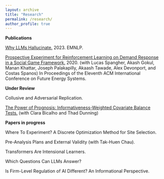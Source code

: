 ```yaml
---
layout: archive
title: "Research"
permalink: /research/
author_profile: true
---
```


**Publications**

[Why LLMs Hallucinate.](https://aclanthology.org/2023.emnlp-main.192/) 2023. EMNLP.  

[Prospective Experiment for Reinforcement Learning on Demand Response in a Social Game Framework.](https://dl.acm.org/doi/abs/10.1145/3396851.3402365) 2020. (with Lucas Spangher, Akash Gokul, Manan Khattar, Joseph Palakapilly, Akaash Tawade, Alex Devonport, and Costas Spanos) In Proceedings of the Eleventh ACM International Conference on Future Energy Systems.

**Under Review**

Collusive and Adversarial Replication. 

[The Power of Prognosis: Informativeness-Weighted Covariate Balance Tests.](https://arxiv.org/abs/2205.10478) (with Clara Bicalho and Thad Dunning)


**Papers in progress** 


Where To Experiment? A Discrete Optimization Method for Site Selection. 

Pre-Analysis Plans and External Validity (with Tak-Huen Chau).

Transformers Are Intensional Learners.

Which Questions Can LLMs Answer?

Is Firm-Level Regulation of AI Different? An Informational Perspective.












